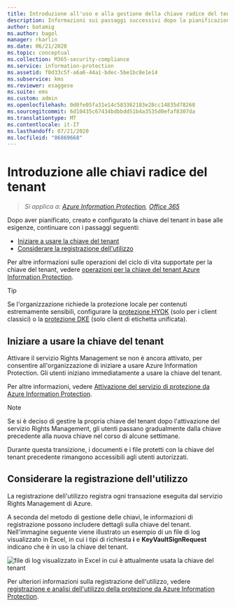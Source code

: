 ```yaml
---
title: Introduzione all'uso e alla gestione della chiave radice del tenant
description: Informazioni sui passaggi successivi dopo la pianificazione della gestione delle chiavi radice del tenant, inclusa la chiave predefinita generata da Microsoft e BYOK Protection.
author: batamig
ms.author: bagol
manager: rkarlin
ms.date: 06/21/2020
ms.topic: conceptual
ms.collection: M365-security-compliance
ms.service: information-protection
ms.assetid: f0d33c5f-a6a6-44a1-bdec-5be1bc8e1e14
ms.subservice: kms
ms.reviewer: esaggese
ms.suite: ems
ms.custom: admin
ms.openlocfilehash: 0d0fe05fa31e14c583362183e28cc14835d78268
ms.sourcegitcommit: 6d10435c67434bdbbdd51b4a3535d0efaf8307da
ms.translationtype: MT
ms.contentlocale: it-IT
ms.lasthandoff: 07/21/2020
ms.locfileid: "86869668"
---
```

# <a name="getting-started-with-tenant-root-keys"></a>Introduzione alle chiavi radice del tenant

>*Si applica a: [Azure Information Protection](https://azure.microsoft.com/pricing/details/information-protection), [Office 365](https://download.microsoft.com/download/E/C/F/ECF42E71-4EC0-48FF-AA00-577AC14D5B5C/Azure_Information_Protection_licensing_datasheet_EN-US.pdf)*

Dopo aver pianificato, creato e configurato la chiave del tenant in base alle esigenze, continuare con i passaggi seguenti:

- [Iniziare a usare la chiave del tenant](#start-using-your-tenant-key)
- [Considerare la registrazione dell'utilizzo](#consider-usage-logging)

Per altre informazioni sulle operazioni del ciclo di vita supportate per la chiave del tenant, vedere [operazioni per la chiave del tenant Azure Information Protection](./operations-tenant-key.md).

> [!TIP]
> Se l'organizzazione richiede la protezione locale per contenuti estremamente sensibili, configurare la [protezione HYOK](configure-adrms-restrictions.md) (solo per i client classici) o la [protezione DKE](plan-implement-tenant-key.md#double-key-encryption-dke-aip-unified-labeling-client-only) (solo client di etichetta unificata).
> 

## <a name="start-using-your-tenant-key"></a>Iniziare a usare la chiave del tenant

Attivare il servizio Rights Management se non è ancora attivato, per consentire all'organizzazione di iniziare a usare Azure Information Protection. Gli utenti iniziano immediatamente a usare la chiave del tenant.

Per altre informazioni, vedere [Attivazione del servizio di protezione da Azure Information Protection](./activate-service.md).

> [!NOTE]
> Se si è deciso di gestire la propria chiave del tenant dopo l'attivazione del servizio Rights Management, gli utenti passano gradualmente dalla chiave precedente alla nuova chiave nel corso di alcune settimane.
>
>Durante questa transizione, i documenti e i file protetti con la chiave del tenant precedente rimangono accessibili agli utenti autorizzati.

## <a name="consider-usage-logging"></a>Considerare la registrazione dell'utilizzo

La registrazione dell'utilizzo registra ogni transazione eseguita dal servizio Rights Management di Azure.

A seconda del metodo di gestione delle chiavi, le informazioni di registrazione possono includere dettagli sulla chiave del tenant. Nell'immagine seguente viene illustrato un esempio di un file di log visualizzato in Excel, in cui i tipi di richiesta **i** e **KeyVaultSignRequest** indicano che è in uso la chiave del tenant.
    
![file di log visualizzato in Excel in cui è attualmente usata la chiave del tenant](./media/RMS_Logging.png)
    
Per ulteriori informazioni sulla registrazione dell'utilizzo, vedere [registrazione e analisi dell'utilizzo della protezione da Azure Information Protection](./log-analyze-usage.md).
